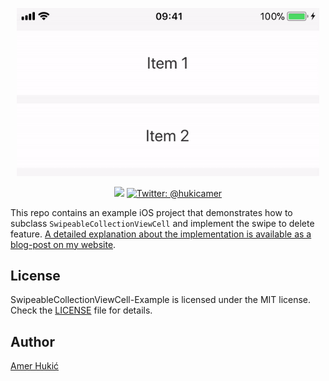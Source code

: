 <p align="center">
    <img src="Demo.gif" width="484" max-width="80%" alt="Swipe to delete" />
</p>

<p align="center">
    <img src="https://img.shields.io/badge/Swift-4.2-orange.svg" />
    <a href="https://twitter.com/hukicamer">
        <img src="https://img.shields.io/badge/contact-%40hukicamer-blue.svg?style=flat" alt="Twitter: @hukicamer" />
    </a>
</p>

This repo contains an example iOS project that demonstrates how to subclass `SwipeableCollectionViewCell` and implement the swipe to delete feature. 
[A detailed explanation about the implementation is available as a blog-post on my website](https://www.amerhukic.com/swipeable-collection-view-cell).


## License

SwipeableCollectionViewCell-Example is licensed under the MIT license. Check the [LICENSE](LICENSE) file for details.

## Author

[Amer Hukić](https://amerhukic.com)
